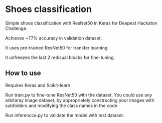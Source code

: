 # Shoes classification
Simple shoes classification with ResNet50 in Keras for Deepest Hackaton Challenge.

Achieves ~77% accuracy in validation dataset.

It uses pre-trained ResNet50 for transfer learning. 

It unfreezes the last 2 redisual blocks for fine-tuning.

## How to use
Requires Keras and Scikit-learn

Run train.py to fine-tune ResNet50 with the dataset.
You could use any arbitaray image dataset, by appropriately constructing your images with subfolders and modifying the class names in the code

Run inferencce.py to validate the model with test dataset.
